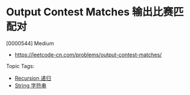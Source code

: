 # Output Contest Matches 输出比赛匹配对

[0000544] Medium

- https://leetcode-cn.com/problems/output-contest-matches/

Topic Tags:

- [Recursion 递归](https://leetcode-cn.com/tag/recursion/)
- [String 字符串](https://leetcode-cn.com/tag/string/)

